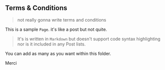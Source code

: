 ## Terms & Conditions

> not really gonna write terms and conditions

 This is a sample `Page`. it's like a post but not quite. 

> It's is written in `Markdown` but doesn't support code syntax highlighting 
> nor is it included in any Post lists.

You can add as many as you want within this folder.

Merci